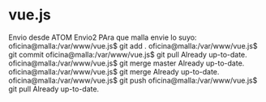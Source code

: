 # vue.js
Envio desde ATOM
Envio2
PAra que malla envie lo suyo:
oficina@malla:/var/www/vue.js$ git add .
oficina@malla:/var/www/vue.js$ git commit
oficina@malla:/var/www/vue.js$ git pull
Already up-to-date.
oficina@malla:/var/www/vue.js$ git merge master
Already up-to-date.
oficina@malla:/var/www/vue.js$ git merge
Already up-to-date.
oficina@malla:/var/www/vue.js$ git push
oficina@malla:/var/www/vue.js$ git pull
Already up-to-date.
